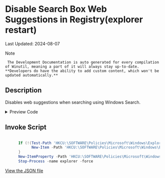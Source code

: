 # Disable Search Box Web Suggestions in Registry(explorer restart)

Last Updated: 2024-08-07


> [!NOTE]
     The Development Documentation is auto generated for every compilation of Winutil, meaning a part of it will always stay up-to-date. **Developers do have the ability to add custom content, which won't be updated automatically.**
## Description

Disables web suggestions when searching using Windows Search.

<!-- BEGIN CUSTOM CONTENT -->

<!-- END CUSTOM CONTENT -->

<details>
<summary>Preview Code</summary>

```json
{
  "Content": "Disable Search Box Web Suggestions in Registry(explorer restart)",
  "Description": "Disables web suggestions when searching using Windows Search.",
  "category": "Features",
  "panel": "1",
  "Order": "a016_",
  "feature": [],
  "InvokeScript": [
    "
      If (!(Test-Path 'HKCU:\\SOFTWARE\\Policies\\Microsoft\\Windows\\Explorer')) {
            New-Item -Path 'HKCU:\\SOFTWARE\\Policies\\Microsoft\\Windows\\Explorer' -Force | Out-Null
      }
      New-ItemProperty -Path 'HKCU:\\SOFTWARE\\Policies\\Microsoft\\Windows\\Explorer' -Name 'DisableSearchBoxSuggestions' -Type DWord -Value 1 -Force
      Stop-Process -name explorer -force
      "
  ],
  "link": "https://christitustech.github.io/Winutil/dev/features/Features/DisableSearchSuggestions"
}
```

</details>

## Invoke Script

```powershell

      If (!(Test-Path 'HKCU:\SOFTWARE\Policies\Microsoft\Windows\Explorer')) {
            New-Item -Path 'HKCU:\SOFTWARE\Policies\Microsoft\Windows\Explorer' -Force | Out-Null
      }
      New-ItemProperty -Path 'HKCU:\SOFTWARE\Policies\Microsoft\Windows\Explorer' -Name 'DisableSearchBoxSuggestions' -Type DWord -Value 1 -Force
      Stop-Process -name explorer -force


```

<!-- BEGIN SECOND CUSTOM CONTENT -->

<!-- END SECOND CUSTOM CONTENT -->


[View the JSON file](https://github.com/ChrisTitusTech/Winutil/tree/main/config/feature.json)

